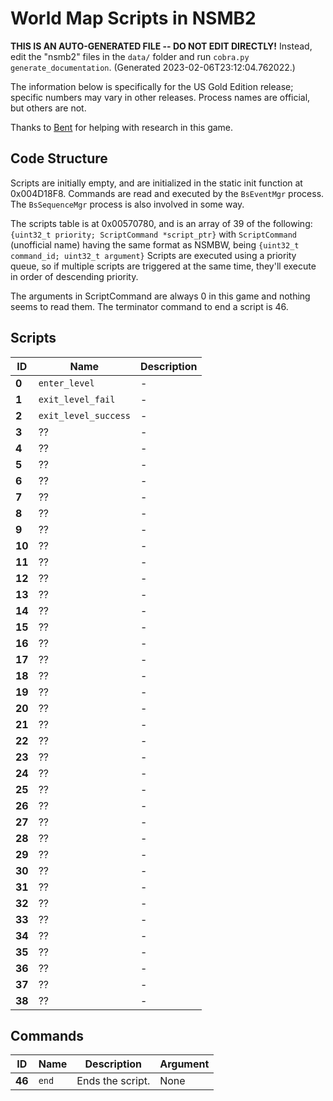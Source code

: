 # World Map Scripts in NSMB2

**THIS IS AN AUTO-GENERATED FILE -- DO NOT EDIT DIRECTLY!** Instead, edit the "nsmb2" files in the `data/` folder and run `cobra.py generate_documentation`. (Generated 2023-02-06T23:12:04.762022.)

The information below is specifically for the US Gold Edition release; specific numbers may vary in other releases. Process names are official, but others are not.

Thanks to [Bent](https://github.com/RicBent) for helping with research in this game.

## Code Structure

Scripts are initially empty, and are initialized in the static init function at 0x004D18F8. Commands are read and executed by the `BsEventMgr` process. The `BsSequenceMgr` process is also involved in some way.

The scripts table is at 0x00570780, and is an array of 39 of the following: `{uint32_t priority; ScriptCommand *script_ptr}` with `ScriptCommand` (unofficial name) having the same format as NSMBW, being `{uint32_t command_id; uint32_t argument}` Scripts are executed using a priority queue, so if multiple scripts are triggered at the same time, they'll execute in order of descending priority.

The arguments in ScriptCommand are always 0 in this game and nothing seems to read them. The terminator command to end a script is 46.

## Scripts

ID | Name | Description
-- | ---- | -----------
**0** | `enter_level` | -
**1** | `exit_level_fail` | -
**2** | `exit_level_success` | -
**3** | ?? | -
**4** | ?? | -
**5** | ?? | -
**6** | ?? | -
**7** | ?? | -
**8** | ?? | -
**9** | ?? | -
**10** | ?? | -
**11** | ?? | -
**12** | ?? | -
**13** | ?? | -
**14** | ?? | -
**15** | ?? | -
**16** | ?? | -
**17** | ?? | -
**18** | ?? | -
**19** | ?? | -
**20** | ?? | -
**21** | ?? | -
**22** | ?? | -
**23** | ?? | -
**24** | ?? | -
**25** | ?? | -
**26** | ?? | -
**27** | ?? | -
**28** | ?? | -
**29** | ?? | -
**30** | ?? | -
**31** | ?? | -
**32** | ?? | -
**33** | ?? | -
**34** | ?? | -
**35** | ?? | -
**36** | ?? | -
**37** | ?? | -
**38** | ?? | -


## Commands

ID | Name | Description | Argument
-- | ---- | ----------- | --------
**46** | `end` | Ends the script. | None

